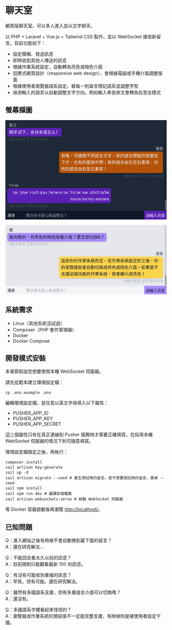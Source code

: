 # 聊天室

網頁版聊天室，可以多人進入並以文字聊天。

以 PHP + Laravel + Vue.js + Tailwind CSS 製作，並以 WebSocket 接收新留言。目前功能如下：

* 設定暱稱、發送訊息
* 即時收到其他人傳送的訊息
* 根據作業系統設定，自動轉為亮色或暗色介面
* 回應式網頁設計（responsive web design），會根據電腦或手機介面調整版面
* 根據使用者瀏覽器語系設定，替每一則留言標記語系並調整字型
* 偵測輸入的語言以自動調整文字方向。例如輸入希伯來文會轉為右至左模式

## 螢幕擷圖

![多語系的字體及文字方向自動調整](docs/localization.png)

![亮色介面](docs/light-theme.png)

## 系統需求

* Linux（其他系統沒試過）
* Composer（PHP 套件管理器）
* Docker
* Docker Compose

## 開發模式安裝

本章節假設您想要使用本機 WebSocket 伺服器。

請先從範本建立環境設定檔：

```shell
cp .env.example .env
```

編輯環境設定檔，並任意以英文字母填入以下屬性：

* PUSHER_APP_ID
* PUSHER_APP_KEY
* PUSHER_APP_SECRET

這三個屬性只有在真正連線到 Pusher 服務時才需要正確填寫，在採用本機 WebSocket 伺服器的情況下則可隨意填寫。

環境設定檔搞定之後，再執行：

```shell
composer install
sail artisan key:generate
sail up -d
sail artisan migrate --seed # 產生測試用的留言。若不想要測試用的留言，拿掉 --seed
sail npm install
sail npm run dev # 編譯前端檔案
sail artisan websockets:serve # 啟動 WebSocket 伺服器
```

等 Docker 容器啟動後再瀏覽 <http://localhost/>。

## 已知問題

Q：進入網站之後有時候不會自動捲到最下面的留言？  
A：還在研究解法…

Q：不能回去看太久以前的訊息？  
A：目前限制只能觀看最新 100 則訊息。

Q：有沒有可能收到重複的訊息？  
A：罕見，但有可能。還在研究解法。

Q：雖然有多國語系支援，但有多重語言介面可以切換嗎？  
A：還沒有。

Q：多國語系字體看起來怪怪的？  
A：瀏覽器或作業系統的預設值不一定能完整支援，有時候則是被使用者設定干擾。
